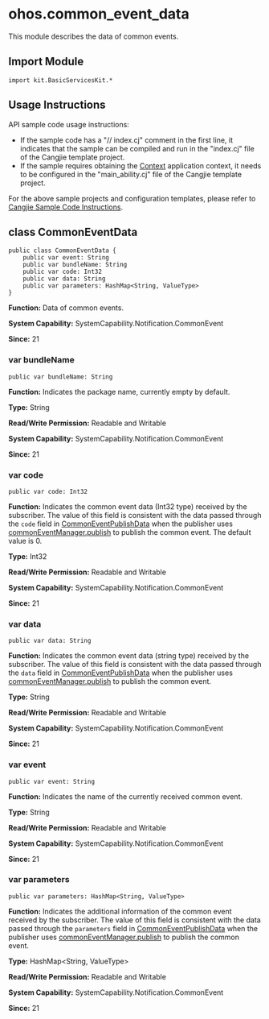 # ohos.common_event_data

This module describes the data of common events.

## Import Module

```cangjie
import kit.BasicServicesKit.*
```

## Usage Instructions

API sample code usage instructions:

- If the sample code has a "// index.cj" comment in the first line, it indicates that the sample can be compiled and run in the "index.cj" file of the Cangjie template project.
- If the sample requires obtaining the [Context](../AbilityKit/cj-apis-app-ability-ui_ability.md#class-context) application context, it needs to be configured in the "main_ability.cj" file of the Cangjie template project.

For the above sample projects and configuration templates, please refer to [Cangjie Sample Code Instructions](../cj-development-intro.md#仓颉示例代码说明).

## class CommonEventData

```cangjie
public class CommonEventData {
    public var event: String
    public var bundleName: String
    public var code: Int32
    public var data: String
    public var parameters: HashMap<String, ValueType>
}
```

**Function:** Data of common events.

**System Capability:** SystemCapability.Notification.CommonEvent

**Since:** 21

### var bundleName

```cangjie
public var bundleName: String
```

**Function:** Indicates the package name, currently empty by default.

**Type:** String

**Read/Write Permission:** Readable and Writable

**System Capability:** SystemCapability.Notification.CommonEvent

**Since:** 21

### var code

```cangjie
public var code: Int32
```

**Function:** Indicates the common event data (Int32 type) received by the subscriber. The value of this field is consistent with the data passed through the `code` field in [CommonEventPublishData](./cj-apis-common_event_publish_data.md#class-commoneventpublishdata) when the publisher uses [commonEventManager.publish](./cj-apis-common_event_manager.md#static-func-publishstring-commoneventpublishdata) to publish the common event. The default value is 0.

**Type:** Int32

**Read/Write Permission:** Readable and Writable

**System Capability:** SystemCapability.Notification.CommonEvent

**Since:** 21

### var data

```cangjie
public var data: String
```

**Function:** Indicates the common event data (string type) received by the subscriber. The value of this field is consistent with the data passed through the `data` field in [CommonEventPublishData](./cj-apis-common_event_publish_data.md#class-commoneventpublishdata) when the publisher uses [commonEventManager.publish](./cj-apis-common_event_manager.md#static-func-publishstring-commoneventpublishdata) to publish the common event.

**Type:** String

**Read/Write Permission:** Readable and Writable

**System Capability:** SystemCapability.Notification.CommonEvent

**Since:** 21

### var event

```cangjie
public var event: String
```

**Function:** Indicates the name of the currently received common event.

**Type:** String

**Read/Write Permission:** Readable and Writable

**System Capability:** SystemCapability.Notification.CommonEvent

**Since:** 21

### var parameters

```cangjie
public var parameters: HashMap<String, ValueType>
```

**Function:** Indicates the additional information of the common event received by the subscriber. The value of this field is consistent with the data passed through the `parameters` field in [CommonEventPublishData](./cj-apis-common_event_publish_data.md#class-commoneventpublishdata) when the publisher uses [commonEventManager.publish](./cj-apis-common_event_manager.md#static-func-publishstring-commoneventpublishdata) to publish the common event.

**Type:** HashMap\<String, ValueType>

**Read/Write Permission:** Readable and Writable

**System Capability:** SystemCapability.Notification.CommonEvent

**Since:** 21